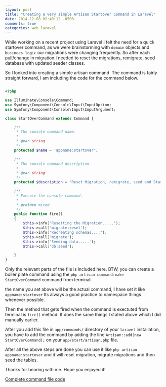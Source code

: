 ```yaml
---
layout: post
title: "Creating a very simple Artisan Startover Command in Laravel"
date: 2014-12-08 02:40:12 -0500
comments: true
categories: web laravel
---
```


While working on a recent project using Laravel I felt the need for a quick startover command, as we were brainstorming with ```domain``` objects and ```businees logic``` our migrations were changing frequently. So after each pull/change in migration I needed to reset the migrations, remigrate, seed database with updated seeder classes.

So I looked into creating a simple artisan command. The command is fairly straight forward, I am including the code for the command below.

<!-- more -->

``` php StartOverCommand.php

<?php

use Illuminate\Console\Command;
use Symfony\Component\Console\Input\InputOption;
use Symfony\Component\Console\Input\InputArgument;

class StartOverCommand extends Command {

	/**
	 * The console command name.
	 *
	 * @var string
	 */
	protected $name = 'appname:startover';

	/**
	 * The console command description.
	 *
	 * @var string
	 */
	protected $description = 'Reset Migration, remigrate, seed and Start Over';

	/**
	 * Execute the console command.
	 *
	 * @return mixed
	 */
	public function fire()
	{
		$this->info("Resetting the Migration.....");
        $this->call('migrate:reset');
        $this->info("Recreating schemas....");
        $this->call('migrate');
        $this->info('Seeding data.....');
        $this->call('db:seed');

	}
}

```

Only the relevant parts of the file is included here. BTW, you can create a boiler plate command using the ```php artisan command:make StartOverCommand``` command from terminal.

the name you set above will be the actual command, I have set it like ```appname:startover``` Its always a good practice to namespace things whenever possible.

Then the method that gets fired when the command is exectuted from terminal is ```fire()``` method. It does the same things I stated above which I did manually earlier.

After you add this file in ```app/commands/``` directory of your ```laravel``` installation, you have to add the command by adding the line  ```Artisan::add(new StartOverCommand);``` on your ```app/start/artisan.php``` file.

After all the above steps are done you can use it like ```php artisan appname:startover```  and it will reset migration, migrate migrations and then seed the tables.

Thanks for bearing with me. Hope you enjoyed it!

[Complete command file code](https://gist.github.com/joycse06/c03da3aaa31e416cfb0f)